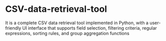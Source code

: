 # CSV-data-retrieval-tool
 It is a complete CSV data retrieval tool implemented in Python, with a user-friendly UI interface that supports field selection, filtering criteria, regular expressions, sorting rules, and group aggregation functions

